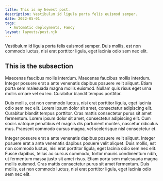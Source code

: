 ```yaml
---
title: This is my Newest post.
description: Vestibulum id ligula porta felis euismod semper.
date: 2022-05-01
tags:
  - Automatic deployments, Fancy
layout: layouts/post.njk
---
```

Vestibulum id ligula porta felis euismod semper. Duis mollis, est non commodo luctus, nisi erat porttitor ligula, eget lacinia odio sem nec elit.

## This is the subsection

Maecenas faucibus mollis interdum. Maecenas faucibus mollis interdum. Integer posuere erat a ante venenatis dapibus posuere velit aliquet. Etiam porta sem malesuada magna mollis euismod. Nullam quis risus eget urna mollis ornare vel eu leo. Curabitur blandit tempus porttitor.

Duis mollis, est non commodo luctus, nisi erat porttitor ligula, eget lacinia odio sem nec elit. Lorem ipsum dolor sit amet, consectetur adipiscing elit. Curabitur blandit tempus porttitor. Cras mattis consectetur purus sit amet fermentum. Lorem ipsum dolor sit amet, consectetur adipiscing elit. Cum sociis natoque penatibus et magnis dis parturient montes, nascetur ridiculus mus. Praesent commodo cursus magna, vel scelerisque nisl consectetur et.

Integer posuere erat a ante venenatis dapibus posuere velit aliquet. Integer posuere erat a ante venenatis dapibus posuere velit aliquet. Duis mollis, est non commodo luctus, nisi erat porttitor ligula, eget lacinia odio sem nec elit. Fusce dapibus, tellus ac cursus commodo, tortor mauris condimentum nibh, ut fermentum massa justo sit amet risus. Etiam porta sem malesuada magna mollis euismod. Cras mattis consectetur purus sit amet fermentum. Duis mollis, est non commodo luctus, nisi erat porttitor ligula, eget lacinia odio sem nec elit.

